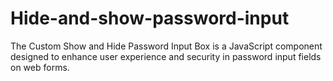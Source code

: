 # Hide-and-show-password-input
The Custom Show and Hide Password Input Box is a JavaScript component designed to enhance user experience and security in password input fields on web forms.
